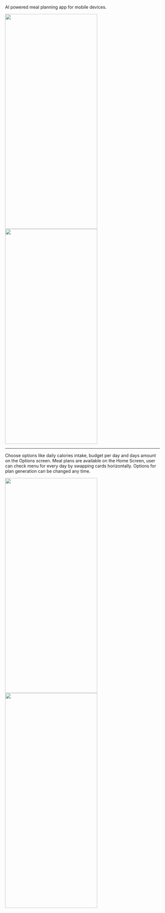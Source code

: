 
AI powered meal planning app for mobile devices.

<img src="https://github.com/user-attachments/assets/cc27adf9-baf2-4adf-a41b-5e453ab81c73" width="300" height="700" />

<img src="https://github.com/user-attachments/assets/22462ebb-aa07-42c2-b7c5-a65ffd81aecb" width="300" height="700" />

***

Choose options like daily calories intake, budget per day and days amount on the Options screen.
Meal plans are available on the Home Screen, user can check menu for every day by swapping cards horizontally. 
Options for plan generation can be changed any time.

<img src="https://github.com/user-attachments/assets/b52367b1-94dc-49cb-8c09-fbd4f81c85f2" width="300" height="700" />

<img src="https://github.com/user-attachments/assets/1a04c98d-e6a8-49c4-8558-66e9a80c5f56" width="300" height="700" />
